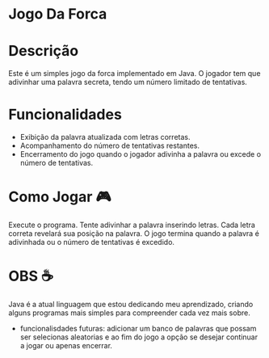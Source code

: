 # Jogo Da Forca

# Descrição
Este é um simples jogo da forca implementado em Java. 
O jogador tem que adivinhar uma palavra secreta, tendo um número limitado de tentativas.

# Funcionalidades

- Exibição da palavra atualizada com letras corretas.
- Acompanhamento do número de tentativas restantes.
- Encerramento do jogo quando o jogador adivinha a palavra ou excede o número de tentativas.

# Como Jogar 🎮
Execute o programa.
Tente adivinhar a palavra inserindo letras.
Cada letra correta revelará sua posição na palavra.
O jogo termina quando a palavra é adivinhada ou o número de tentativas é excedido.

# OBS ☕
Java é a atual linguagem que estou dedicando meu aprendizado, criando alguns programas mais simples para compreender cada vez mais sobre.

- funcionalisdades futuras: adicionar um banco de palavras que possam ser selecionas aleatorias e ao fim do jogo a opção se desejar continuar a jogar ou apenas encerrar.
